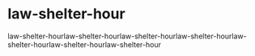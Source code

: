 # law-shelter-hour
law-shelter-hourlaw-shelter-hourlaw-shelter-hourlaw-shelter-hourlaw-shelter-hourlaw-shelter-hourlaw-shelter-hour
